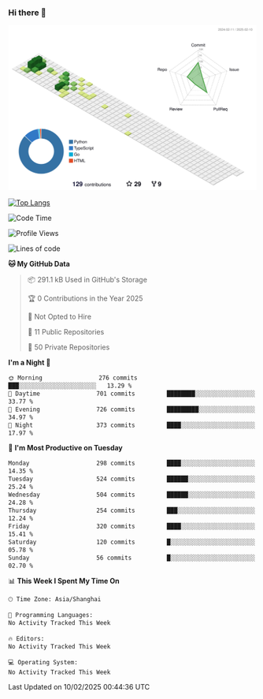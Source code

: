 ### Hi there 👋

![](./profile-3d-contrib/profile-green-animate.svg)

 

[![Top Langs](https://github-readme-stats.vercel.app/api/top-langs/?username=fly2tomato)](https://github.com/anuraghazra/github-readme-stats)


 

<!--START_SECTION:waka-->
![Code Time](http://img.shields.io/badge/Code%20Time-5%20hrs%2042%20mins-blue)

![Profile Views](http://img.shields.io/badge/Profile%20Views-0-blue)

![Lines of code](https://img.shields.io/badge/From%20Hello%20World%20I%27ve%20Written-521.5%20thousand%20lines%20of%20code-blue)

**🐱 My GitHub Data** 

> 📦 291.1 kB Used in GitHub's Storage 
 > 
> 🏆 0 Contributions in the Year 2025
 > 
> 🚫 Not Opted to Hire
 > 
> 📜 11 Public Repositories 
 > 
> 🔑 50 Private Repositories 
 > 
**I'm a Night 🦉** 

```text
🌞 Morning                276 commits         ███░░░░░░░░░░░░░░░░░░░░░░   13.29 % 
🌆 Daytime                701 commits         ████████░░░░░░░░░░░░░░░░░   33.77 % 
🌃 Evening                726 commits         █████████░░░░░░░░░░░░░░░░   34.97 % 
🌙 Night                  373 commits         ████░░░░░░░░░░░░░░░░░░░░░   17.97 % 
```
📅 **I'm Most Productive on Tuesday** 

```text
Monday                   298 commits         ████░░░░░░░░░░░░░░░░░░░░░   14.35 % 
Tuesday                  524 commits         ██████░░░░░░░░░░░░░░░░░░░   25.24 % 
Wednesday                504 commits         ██████░░░░░░░░░░░░░░░░░░░   24.28 % 
Thursday                 254 commits         ███░░░░░░░░░░░░░░░░░░░░░░   12.24 % 
Friday                   320 commits         ████░░░░░░░░░░░░░░░░░░░░░   15.41 % 
Saturday                 120 commits         █░░░░░░░░░░░░░░░░░░░░░░░░   05.78 % 
Sunday                   56 commits          █░░░░░░░░░░░░░░░░░░░░░░░░   02.70 % 
```


📊 **This Week I Spent My Time On** 

```text
🕑︎ Time Zone: Asia/Shanghai

💬 Programming Languages: 
No Activity Tracked This Week

🔥 Editors: 
No Activity Tracked This Week

💻 Operating System: 
No Activity Tracked This Week
```


 Last Updated on 10/02/2025 00:44:36 UTC
<!--END_SECTION:waka-->
